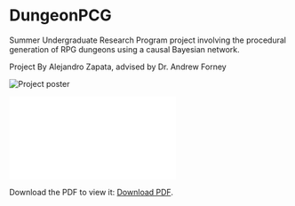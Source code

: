 # DungeonPCG
Summer Undergraduate Research Program project involving the procedural generation of RPG dungeons using a causal Bayesian network.

Project By Alejandro Zapata, advised by Dr. Andrew Forney

![Project poster](/media/CausalInferenceinProceduralDungeonGeneration.png)

<object data="/media/CausalInferenceinProceduralDungeonGeneration.pdf" type="application/pdf" width="700px" height="700px">
    <embed src="/media/CausalInferenceinProceduralDungeonGeneration.pdf">
        <p>Download the PDF to view it: <a href="/media/CausalInferenceinProceduralDungeonGeneration.pdf">Download PDF</a>.</p>
    </embed>
</object>